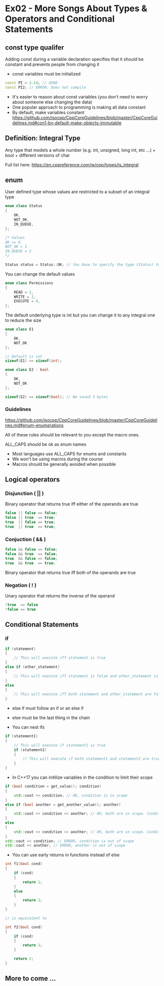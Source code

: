 # Ex02 - More Songs About Types & Operators and Conditional Statements

## const type qualifer

Adding const during a variable declaration specifies that it should be constant and prevents people from changing it

- const variables must be initialized

```c++
const PI = 3.14; // GOOD
const PI2; // ERROR: Does not compile
```
- It's easier to reason about const variables (you don't need to worry about someone else changing the data)
- One popular approach to programming is making all data constant
- By default, make variables constant https://github.com/isocpp/CppCoreGuidelines/blob/master/CppCoreGuidelines.md#con1-by-default-make-objects-immutable

## Definition: Integral Type

Any type that models a whole number (e.g. int, unsigned, long int, etc ...) + bool + different versions of char

Full list here: https://en.cppreference.com/w/cpp/types/is_integral

## enum

User defined type whose values are restricted to a subset of an integral type

```c++
enum class Status
{
    OK,
    NOT_OK,
    IN_QUEUE,
};

/* Values
OK == 0
NOT_OK = 1
IN_QUEUE = 2
*/

Status status = Status::OK; // You have to specify the type (Status) to which the value (OK) belongs
```

You can change the default values

```c++
enum class Permissions
{
    READ = 1,
    WRITE = 2,
    EXECUTE = 4,
};
```

The default underlying type is int but you can change it to any integral one to reduce the size

```c++
enum class E1
{
    OK,
    NOT_OK
};

// Default is int
sizeof(E1) == sizeof(int);

enum class E2 : bool
{
    OK,
    NOT_OK
};

sizeof(E2) == sizeof(bool); // We saved 3 bytes
```

### Guidelines

https://github.com/isocpp/CppCoreGuidelines/blob/master/CppCoreGuidelines.md#enum-enumerations

All of these rules should be relevant to you except the macro ones.

ALL_CAPS should be ok as enum names

- Most languages use ALL_CAPS for enums and constants
- We won't be using macros during the course
- Macros should be generally avoided when possible

## Logical operators

### Disjunction ( || )

Binary operator that returns true iff either of the operands are true

```c++
false || false == false;
false || true  == true;
true  || false == true;
true  || true  == true;
```

### Conjuction ( && )

```c++
false && false == false;
false && true  == false;
true  && false == false;
true  && true  == true;
```
Binary operator that returns true iff both of the operands are true

### Negation ( ! )

Unary operator that returns the inverse of the operand

```c++
!true  == false
!false == true
```

## Conditional Statements

### if

```c++
if (statement)
{
    // This will execute iff statement is true
}
else if (other_statement)
{
    // This will execute iff statement is false and other_statement is true
}
else
{
    // This will execute iff both statement and other_statement are false
}
```

- else if must follow an if or an else if
- else must be the last thing in the chain

- You can nest ifs

```c++
if (statement1)
{
    // This will execute if statement1 is true
    if (statement2)
    {
        // This will execute if both statement1 and statement2 are true
    }
}
```

- In C++17 you can initilize variables in the condition to limit their scope

```c++
if (bool condition = get_value(); condition)
{
    std::cout << condition; // OK, condition is in scope
}
else if (bool another = get_another_value(); another)
{
    std::cout << condition << another; // OK, both are in scope. Condition was passed on from the if
}
else
{
    std::cout << condition << another; // OK, both are in scope. Condition was passed on from the if, another from the else if
}
std::cout << condition; // ERROR, condition is out of scope
std::cout << another; // ERROR, another is out of scope

```

- You can use early returns in functions instead of else

```c++
int f1(bool cond)
{
    if (cond)
    {
        return 1;
    }
    else
    {
        return 2;
    }
}

// is equivalent to

int f2(bool cond)
{
    if (cond)
    {
        return 1;
    }

    return 2;
}
```

## More to come ...